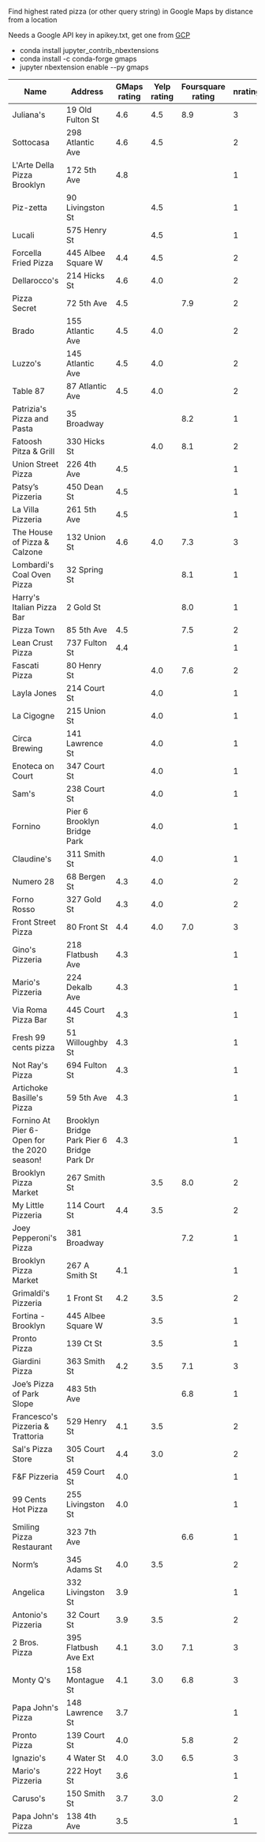 Find highest rated pizza (or other query string) in Google Maps by distance from a location

Needs a Google API key in apikey.txt, get one from [GCP](https://console.cloud.google.com/google/maps-apis/credentials)

- conda install jupyter_contrib_nbextensions
- conda install -c conda-forge gmaps
- jupyter nbextension enable --py gmaps

| Name	| Address | GMaps rating | Yelp rating | Foursquare rating | nratings | bayes_score |
| ----	| ------- | ------------ | ----------- | ----------------- | -------- | ----------- |
| Juliana's | 19 Old Fulton St | 4.6 | 4.5 | 8.9 | 3 | 1.025914 |
| Sottocasa | 298 Atlantic Ave | 4.6 | 4.5 |  | 2 | 0.805374 |
| L'Arte Della Pizza Brooklyn | 172 5th Ave | 4.8 |  |  | 1 | 0.796201 |
| Piz-zetta | 90 Livingston St |  | 4.5 |  | 1 | 0.633529 |
| Lucali | 575 Henry St |  | 4.5 |  | 1 | 0.633529 |
| Forcella Fried Pizza | 445 Albee Square W | 4.4 | 4.5 |  | 2 | 0.594050 |
| Dellarocco's | 214 Hicks St | 4.6 | 4.0 |  | 2 | 0.481007 |
| Pizza Secret | 72 5th Ave | 4.5 |  | 7.9 | 2 | 0.408143 |
| Brado | 155 Atlantic Ave | 4.5 | 4.0 |  | 2 | 0.375345 |
| Luzzo's | 145 Atlantic Ave | 4.5 | 4.0 |  | 2 | 0.375345 |
| Table 87 | 87 Atlantic Ave | 4.5 | 4.0 |  | 2 | 0.375345 |
| Patrizia's Pizza and Pasta | 35 Broadway |  |  | 8.2 | 1 | 0.374531 |
| Fatoosh Pitza & Grill | 330 Hicks St |  | 4.0 | 8.1 | 2 | 0.356678 |
| Union Street Pizza | 226 4th Ave | 4.5 |  |  | 1 | 0.350441 |
| Patsy’s Pizzeria | 450 Dean St | 4.5 |  |  | 1 | 0.350441 |
| La Villa Pizzeria | 261 5th Ave | 4.5 |  |  | 1 | 0.350441 |
| The House of Pizza & Calzone | 132 Union St | 4.6 | 4.0 | 7.3 | 3 | 0.329868 |
| Lombardi's Coal Oven Pizza | 32 Spring St |  |  | 8.1 | 1 | 0.324191 |
| Harry's Italian Pizza Bar | 2 Gold St |  |  | 8.0 | 1 | 0.273851 |
| Pizza Town | 85 5th Ave | 4.5 |  | 7.5 | 2 | 0.264953 |
| Lean Crust Pizza | 737 Fulton St | 4.4 |  |  | 1 | 0.201854 |
| Fascati Pizza | 80 Henry St |  | 4.0 | 7.6 | 2 | 0.177691 |
| Layla Jones | 214 Court St |  | 4.0 |  | 1 | 0.177388 |
| La Cigogne | 215 Union St |  | 4.0 |  | 1 | 0.177388 |
| Circa Brewing | 141 Lawrence St |  | 4.0 |  | 1 | 0.177388 |
| Enoteca on Court | 347 Court St |  | 4.0 |  | 1 | 0.177388 |
| Sam's | 238 Court St |  | 4.0 |  | 1 | 0.177388 |
| Fornino | Pier 6 Brooklyn Bridge Park |  | 4.0 |  | 1 | 0.177388 |
| Claudine's | 311 Smith St |  | 4.0 |  | 1 | 0.177388 |
| Numero 28 | 68 Bergen St | 4.3 | 4.0 |  | 2 | 0.164021 |
| Forno Rosso | 327 Gold St | 4.3 | 4.0 |  | 2 | 0.164021 |
| Front Street Pizza | 80 Front St | 4.4 | 4.0 | 7.0 | 3 | 0.082588 |
| Gino's Pizzeria | 218 Flatbush Ave | 4.3 |  |  | 1 | 0.053267 |
| Mario's Pizzeria | 224 Dekalb Ave | 4.3 |  |  | 1 | 0.053267 |
| Via Roma Pizza Bar | 445 Court St | 4.3 |  |  | 1 | 0.053267 |
| Fresh 99 cents pizza | 51 Willoughby St | 4.3 |  |  | 1 | 0.053267 |
| Not Ray's Pizza | 694 Fulton St | 4.3 |  |  | 1 | 0.053267 |
| Artichoke Basille's Pizza | 59 5th Ave | 4.3 |  |  | 1 | 0.053267 |
| Fornino At Pier 6-Open for the 2020 season! | Brooklyn Bridge Park Pier 6 Bridge Park Dr | 4.3 |  |  | 1 | 0.053267 |
| Brooklyn Pizza Market | 267 Smith St |  | 3.5 | 8.0 | 2 | -0.003486 |
| My Little Pizzeria | 114 Court St | 4.4 | 3.5 |  | 2 | -0.054684 |
| Joey Pepperoni's Pizza | 381 Broadway |  |  | 7.2 | 1 | -0.128871 |
| Brooklyn Pizza Market | 267 A Smith St | 4.1 |  |  | 1 | -0.243907 |
| Grimaldi's Pizzeria | 1 Front St | 4.2 | 3.5 |  | 2 | -0.266007 |
| Fortina - Brooklyn | 445 Albee Square W |  | 3.5 |  | 1 | -0.278753 |
| Pronto Pizza | 139 Ct St |  | 3.5 |  | 1 | -0.278753 |
| Giardini Pizza | 363 Smith St | 4.2 | 3.5 | 7.1 | 3 | -0.305260 |
| Joe’s Pizza of Park Slope | 483 5th Ave |  |  | 6.8 | 1 | -0.330232 |
| Francesco's Pizzeria & Trattoria | 529 Henry St | 4.1 | 3.5 |  | 2 | -0.371669 |
| Sal's Pizza Store | 305 Court St | 4.4 | 3.0 |  | 2 | -0.379051 |
| F&F Pizzeria | 459 Court St | 4.0 |  |  | 1 | -0.392493 |
| 99 Cents Hot Pizza | 255 Livingston St | 4.0 |  |  | 1 | -0.392493 |
| Smiling Pizza Restaurant | 323 7th Ave |  |  | 6.6 | 1 | -0.430912 |
| Norm’s | 345 Adams St | 4.0 | 3.5 |  | 2 | -0.477331 |
| Angelica | 332 Livingston St | 3.9 |  |  | 1 | -0.541080 |
| Antonio's Pizzeria | 32 Court St | 3.9 | 3.5 |  | 2 | -0.582993 |
| 2 Bros. Pizza | 395 Flatbush Ave Ext | 4.1 | 3.0 | 7.1 | 3 | -0.638903 |
| Monty Q's | 158 Montague St | 4.1 | 3.0 | 6.8 | 3 | -0.722225 |
| Papa John's Pizza | 148 Lawrence St | 3.7 |  |  | 1 | -0.838254 |
| Pronto Pizza | 139 Court St | 4.0 |  | 5.8 | 2 | -0.871913 |
| Ignazio's | 4 Water St | 4.0 | 3.0 | 6.5 | 3 | -0.887525 |
| Mario's Pizzeria | 222 Hoyt St | 3.6 |  |  | 1 | -0.986841 |
| Caruso's | 150 Smith St | 3.7 | 3.0 |  | 2 | -1.118683 |
| Papa John's Pizza | 138 4th Ave | 3.5 |  |  | 1 | -1.135428 |

